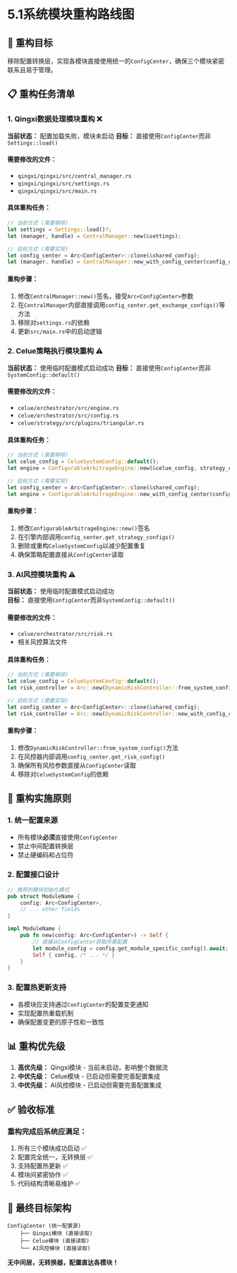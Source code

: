 # 5.1系统模块重构路线图

## 🎯 重构目标
移除配置转换层，实现各模块直接使用统一的`ConfigCenter`，确保三个模块紧密联系且易于管理。

## 📋 重构任务清单

### 1. Qingxi数据处理模块重构 ❌ 
**当前状态：** 配置加载失败，模块未启动
**目标：** 直接使用`ConfigCenter`而非`Settings::load()`

#### 需要修改的文件：
- `qingxi/qingxi/src/central_manager.rs`
- `qingxi/qingxi/src/settings.rs` 
- `qingxi/qingxi/src/main.rs`

#### 具体重构任务：
```rust
// 当前方式 (需要移除)
let settings = Settings::load()?;
let (manager, handle) = CentralManager::new(&settings);

// 目标方式 (需要实现)
let config_center = Arc<ConfigCenter>::clone(&shared_config);
let (manager, handle) = CentralManager::new_with_config_center(config_center);
```

#### 重构步骤：
1. 修改`CentralManager::new()`签名，接受`Arc<ConfigCenter>`参数
2. 在`CentralManager`内部直接调用`config_center.get_exchange_configs()`等方法
3. 移除对`settings.rs`的依赖
4. 更新`src/main.rs`中的启动逻辑

### 2. Celue策略执行模块重构 ⚠️
**当前状态：** 使用临时配置模式启动成功
**目标：** 直接使用`ConfigCenter`而非`SystemConfig::default()`

#### 需要修改的文件：
- `celue/orchestrator/src/engine.rs`
- `celue/orchestrator/src/config.rs`
- `celue/strategy/src/plugins/triangular.rs`

#### 具体重构任务：
```rust
// 当前方式 (需要移除)  
let celue_config = CelueSystemConfig::default();
let engine = ConfigurableArbitrageEngine::new(&celue_config, strategy_context);

// 目标方式 (需要实现)
let config_center = Arc<ConfigCenter>::clone(&shared_config);
let engine = ConfigurableArbitrageEngine::new_with_config_center(config_center, strategy_context);
```

#### 重构步骤：
1. 修改`ConfigurableArbitrageEngine::new()`签名
2. 在引擎内部调用`config_center.get_strategy_configs()`
3. 删除或重构`CelueSystemConfig`以减少配置重复
4. 确保策略配置直接从`ConfigCenter`读取

### 3. AI风控模块重构 ⚠️
**当前状态：** 使用临时配置模式启动成功  
**目标：** 直接使用`ConfigCenter`而非`SystemConfig::default()`

#### 需要修改的文件：
- `celue/orchestrator/src/risk.rs`
- 相关风控算法文件

#### 具体重构任务：
```rust
// 当前方式 (需要移除)
let celue_config = CelueSystemConfig::default();
let risk_controller = Arc::new(DynamicRiskController::from_system_config(&celue_config));

// 目标方式 (需要实现)
let config_center = Arc<ConfigCenter>::clone(&shared_config);
let risk_controller = Arc::new(DynamicRiskController::new_with_config_center(config_center));
```

#### 重构步骤：
1. 修改`DynamicRiskController::from_system_config()`方法
2. 在风控器内部调用`config_center.get_risk_config()`
3. 确保所有风险参数直接从`ConfigCenter`读取
4. 移除对`CelueSystemConfig`的依赖

## 🔧 重构实施原则

### 1. 统一配置来源
- 所有模块**必须**直接使用`ConfigCenter`
- 禁止中间配置转换层
- 禁止硬编码和占位符

### 2. 配置接口设计
```rust
// 推荐的模块初始化模式
pub struct ModuleName {
    config: Arc<ConfigCenter>,
    // ... other fields
}

impl ModuleName {
    pub fn new(config: Arc<ConfigCenter>) -> Self {
        // 直接从ConfigCenter获取所需配置
        let module_config = config.get_module_specific_config().await;
        Self { config, /* ... */ }
    }
}
```

### 3. 配置热更新支持
- 各模块应支持通过`ConfigCenter`的配置变更通知
- 实现配置热重载机制
- 确保配置变更的原子性和一致性

## 📊 重构优先级

1. **高优先级：** Qingxi模块 - 当前未启动，影响整个数据流
2. **中优先级：** Celue模块 - 已启动但需要完善配置集成
3. **中优先级：** AI风控模块 - 已启动但需要完善配置集成

## ✅ 验收标准

### 重构完成后系统应满足：
1. 所有三个模块成功启动 ✅
2. 配置完全统一，无转换层 ✅
3. 支持配置热更新 ✅
4. 模块间紧密协作 ✅
5. 代码结构清晰易维护 ✅

## 🎯 最终目标架构

```
ConfigCenter (统一配置源)
    ├── Qingxi模块 (直接读取)
    ├── Celue模块 (直接读取)  
    └── AI风控模块 (直接读取)
```

**无中间层，无转换器，配置直达各模块！** 